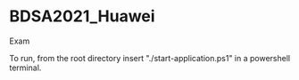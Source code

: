 # BDSA2021_Huawei
Exam 

To run, from the root directory insert "./start-application.ps1" in a powershell terminal.